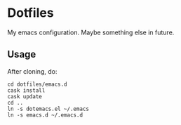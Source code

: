 Dotfiles
========

My emacs configuration. Maybe something else in future.

Usage
-----

After cloning, do:

```
cd dotfiles/emacs.d
cask install
cask update
cd ..
ln -s dotemacs.el ~/.emacs
ln -s emacs.d ~/.emacs.d
```
